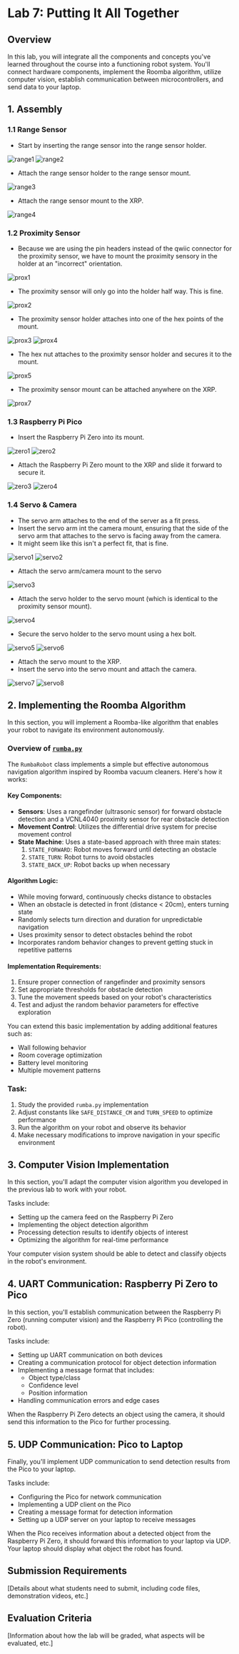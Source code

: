 # Lab 7: Putting It All Together

## Overview
In this lab, you will integrate all the components and concepts you've learned throughout the course into a functioning robot system. You'll connect hardware components, implement the Roomba algorithm, utilize computer vision, establish communication between microcontrollers, and send data to your laptop.

## 1. Assembly

### 1.1 Range Sensor

- Start by inserting the range sensor into the range sensor holder.

![range1](figs/range1.jpg)
![range2](figs/range2.jpg)

- Attach the range sensor holder to the range sensor mount.

![range3](figs/range3.jpg)

- Attach the range sensor mount to the XRP.

![range4](figs/range4.jpg)

### 1.2 Proximity Sensor

- Because we are using the pin headers instead of the qwiic connector for the proximity sensor, we have to mount the proximity sensory in the holder at an "incorrect" orientation. 

![prox1](figs/prox1.jpg)

- The proximity sensor will only go into the holder half way. This is fine. 

![prox2](figs/prox2.jpg)

- The proximity sensor holder attaches into one of the hex points of the mount. 

![prox3](figs/prox3.jpg)
![prox4](figs/prox4.jpg)

- The hex nut attaches to the proximity sensor holder and secures it to the mount.
  
![prox5](figs/prox5.jpg)

- The proximity sensor mount can be attached anywhere on the XRP.

![prox7](figs/prox7.jpg)

### 1.3 Raspberry Pi Pico

- Insert the Raspberry Pi Zero into its mount.

![zero1](figs/zero1.jpg)
![zero2](figs/zero2.jpg)

- Attach the Raspberry Pi Zero mount to the XRP and slide it forward to secure it.

![zero3](figs/zero3.jpg)
![zero4](figs/zero4.jpg)

### 1.4 Servo & Camera

- The servo arm attaches to the end of the server as a fit press. 
- Insert the servo arm int the camera mount, ensuring that the side of the servo arm that attaches to the servo is facing away from the camera.
- It might seem like this isn't a perfect fit, that is fine. 
  
![servo1](figs/servo1.jpg)
![servo2](figs/servo2.jpg)

- Attach the servo arm/camera mount to the servo

![servo3](figs/servo3.jpg)

- Attach the servo holder to the servo mount (which is identical to the proximity sensor mount).

![servo4](figs/servo4.jpg)

- Secure the servo holder to the servo mount using a hex bolt. 

![servo5](figs/servo5.jpg)
![servo6](figs/servo6.jpg)

- Attach the servo mount to the XRP.
- Insert the servo into the servo mount and attach the camera.

![servo7](figs/servo7.jpg)
![servo8](figs/servo8.jpg)


## 2. Implementing the Roomba Algorithm

In this section, you will implement a Roomba-like algorithm that enables your robot to navigate its environment autonomously.

### Overview of [`rumba.py`](code/pico/roomba.py)

The `RumbaRobot` class implements a simple but effective autonomous navigation algorithm inspired by Roomba vacuum cleaners. Here's how it works:

#### Key Components:
- **Sensors**: Uses a rangefinder (ultrasonic sensor) for forward obstacle detection and a VCNL4040 proximity sensor for rear obstacle detection
- **Movement Control**: Utilizes the differential drive system for precise movement control
- **State Machine**: Uses a state-based approach with three main states:
  1. `STATE_FORWARD`: Robot moves forward until detecting an obstacle
  2. `STATE_TURN`: Robot turns to avoid obstacles
  3. `STATE_BACK_UP`: Robot backs up when necessary

#### Algorithm Logic:
- While moving forward, continuously checks distance to obstacles
- When an obstacle is detected in front (distance < 20cm), enters turning state
- Randomly selects turn direction and duration for unpredictable navigation
- Uses proximity sensor to detect obstacles behind the robot
- Incorporates random behavior changes to prevent getting stuck in repetitive patterns

#### Implementation Requirements:
1. Ensure proper connection of rangefinder and proximity sensors
2. Set appropriate thresholds for obstacle detection
3. Tune the movement speeds based on your robot's characteristics
4. Test and adjust the random behavior parameters for effective exploration

You can extend this basic implementation by adding additional features such as:
- Wall following behavior
- Room coverage optimization
- Battery level monitoring
- Multiple movement patterns

### Task:
1. Study the provided `rumba.py` implementation
2. Adjust constants like `SAFE_DISTANCE_CM` and `TURN_SPEED` to optimize performance
3. Run the algorithm on your robot and observe its behavior
4. Make necessary modifications to improve navigation in your specific environment

## 3. Computer Vision Implementation

In this section, you'll adapt the computer vision algorithm you developed in the previous lab to work with your robot.

Tasks include:
- Setting up the camera feed on the Raspberry Pi Zero
- Implementing the object detection algorithm
- Processing detection results to identify objects of interest
- Optimizing the algorithm for real-time performance

Your computer vision system should be able to detect and classify objects in the robot's environment.

## 4. UART Communication: Raspberry Pi Zero to Pico

In this section, you'll establish communication between the Raspberry Pi Zero (running computer vision) and the Raspberry Pi Pico (controlling the robot).

Tasks include:
- Setting up UART communication on both devices
- Creating a communication protocol for object detection information
- Implementing a message format that includes:
  - Object type/class
  - Confidence level
  - Position information
- Handling communication errors and edge cases

When the Raspberry Pi Zero detects an object using the camera, it should send this information to the Pico for further processing.



## 5. UDP Communication: Pico to Laptop

Finally, you'll implement UDP communication to send detection results from the Pico to your laptop.

Tasks include:
- Configuring the Pico for network communication
- Implementing a UDP client on the Pico
- Creating a message format for detection information
- Setting up a UDP server on your laptop to receive messages

When the Pico receives information about a detected object from the Raspberry Pi Zero, it should forward this information to your laptop via UDP. Your laptop should display what object the robot has found.

## Submission Requirements

[Details about what students need to submit, including code files, demonstration videos, etc.]

## Evaluation Criteria

[Information about how the lab will be graded, what aspects will be evaluated, etc.]
